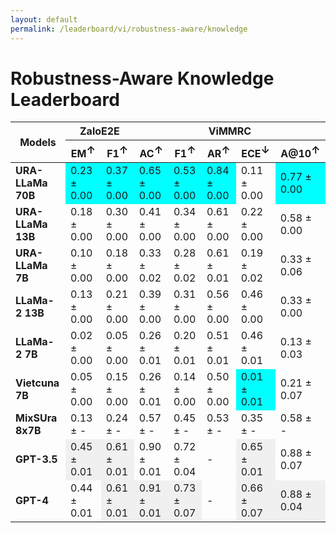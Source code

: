 ```yaml
---
layout: default
permalink: /leaderboard/vi/robustness-aware/knowledge
---
```

# Robustness-Aware Knowledge Leaderboard

<table class="table table-bordered table-sm w-100 dtHorizontalTable" cellspacing="0">
    <thead>
        <tr>
            <th rowspan="2" class="text-center align-middle"><b>Models</b></th>
            <th colspan="2" class="text-center"><b>ZaloE2E</b></th>
            <th colspan="5" class="text-center"><b>ViMMRC</b></th>
        </tr>
        <tr>
            <th class="text-center"><b>EM<span style="vertical-align: super;">↑</span></b></th>
            <th class="text-center"><b>F1<span style="vertical-align: super;">↑</span></b></th>
            <th class="text-center"><b>AC<span style="vertical-align: super;">↑</span></b></th>
            <th class="text-center"><b>F1<span style="vertical-align: super;">↑</span></b></th>
            <th class="text-center"><b>AR<span style="vertical-align: super;">↑</span></b></th>
            <th class="text-center"><b>ECE<span style="vertical-align: super;">↓</span></b></th>
            <th class="text-center"><b>A@10<span style="vertical-align: super;">↑</span></b></th>
        </tr>
    </thead>
    <tbody>
        <tr>
            <td class="text-center"><b>URA-LLaMa 70B</b></td>
            <td class="text-center" style="background-color: cyan;">0.23 ± 0.00</td>
            <td class="text-center" style="background-color: cyan;">0.37 ± 0.00</td>
            <td class="text-center" style="background-color: cyan;">0.65 ± 0.00</td>
            <td class="text-center" style="background-color: cyan;">0.53 ± 0.00</td>
            <td class="text-center" style="background-color: cyan;">0.84 ± 0.00</td>
            <td class="text-center">0.11 ± 0.00</td>
            <td class="text-center" style="background-color: cyan;">0.77 ± 0.00</td>
        </tr>
        <tr>
            <td class="text-center"><b>URA-LLaMa 13B</b></td>
            <td class="text-center">0.18 ± 0.00</td>
            <td class="text-center">0.30 ± 0.00</td>
            <td class="text-center">0.41 ± 0.00</td>
            <td class="text-center">0.34 ± 0.00</td>
            <td class="text-center">0.61 ± 0.00</td>
            <td class="text-center">0.22 ± 0.00</td>
            <td class="text-center">0.58 ± 0.00</td>
        </tr>
        <tr>
            <td class="text-center"><b>URA-LLaMa 7B</b></td>
            <td class="text-center">0.10 ± 0.00</td>
            <td class="text-center">0.18 ± 0.00</td>
            <td class="text-center">0.33 ± 0.02</td>
            <td class="text-center">0.28 ± 0.02</td>
            <td class="text-center">0.61 ± 0.01</td>
            <td class="text-center">0.19 ± 0.02</td>
            <td class="text-center">0.33 ± 0.06</td>
        </tr>
        <tr>
            <td class="text-center"><b>LLaMa-2 13B</b></td>
            <td class="text-center">0.13 ± 0.00</td>
            <td class="text-center">0.21 ± 0.00</td>
            <td class="text-center">0.39 ± 0.00</td>
            <td class="text-center">0.31 ± 0.00</td>
            <td class="text-center">0.56 ± 0.00</td>
            <td class="text-center">0.46 ± 0.00</td>
            <td class="text-center">0.33 ± 0.00</td>
        </tr>
        <tr>
            <td class="text-center"><b>LLaMa-2 7B</b></td>
            <td class="text-center">0.02 ± 0.00</td>
            <td class="text-center">0.05 ± 0.00</td>
            <td class="text-center">0.26 ± 0.01</td>
            <td class="text-center">0.20 ± 0.01</td>
            <td class="text-center">0.51 ± 0.01</td>
            <td class="text-center">0.46 ± 0.01</td>
            <td class="text-center">0.13 ± 0.03</td>
        </tr>
        <tr>
            <td class="text-center"><b>Vietcuna 7B</b></td>
            <td class="text-center">0.05 ± 0.00</td>
            <td class="text-center">0.15 ± 0.00</td>
            <td class="text-center">0.26 ± 0.01</td>
            <td class="text-center">0.14 ± 0.00</td>
            <td class="text-center">0.50 ± 0.00</td>
            <td class="text-center" style="background-color: cyan;">0.01 ± 0.01</td>
            <td class="text-center">0.21 ± 0.07</td>
        </tr>
        <tr>
            <td class="text-center"><b>MixSUra 8x7B</b></td>
            <td class="text-center">0.13 ± -</td>
            <td class="text-center">0.24 ± -</td>
            <td class="text-center">0.57 ± -</td>
            <td class="text-center">0.45 ± -</td>
            <td class="text-center">0.53 ± -</td>
            <td class="text-center">0.35 ± -</td>
            <td class="text-center">0.58 ± -</td>
        </tr>
        <tr>
            <td class="text-center"><b>GPT-3.5</b></td>
            <td class="text-center" style="background-color: #f0f0f0;">0.45 ± 0.01</td>
            <td class="text-center" style="background-color: #f0f0f0;">0.61 ± 0.01</td>
            <td class="text-center">0.90 ± 0.01</td>
            <td class="text-center">0.72 ± 0.04</td>
            <td class="text-center">-</td>
            <td class="text-center" style="background-color: #f0f0f0;">0.65 ± 0.01</td>
            <td class="text-center">0.88 ± 0.07</td>
        </tr>
        <tr>
            <td class="text-center"><b>GPT-4</b></td>
            <td class="text-center">0.44 ± 0.01</td>
            <td class="text-center" style="background-color: #f0f0f0;">0.61 ± 0.01</td>
            <td class="text-center" style="background-color: #f0f0f0;">0.91 ± 0.01</td>
            <td class="text-center" style="background-color: #f0f0f0;">0.73 ± 0.07</td>
            <td class="text-center">-</td>
            <td class="text-center" style="background-color: #f0f0f0;">0.66 ± 0.07</td>
            <td class="text-center" style="background-color: #f0f0f0;">0.88 ± 0.04</td>
        </tr>
    </tbody>
</table>
